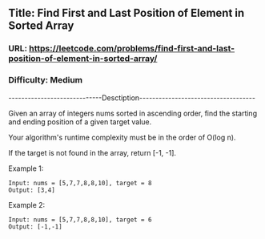 ## Title: Find First and Last Position of Element in Sorted Array

### URL: https://leetcode.com/problems/find-first-and-last-position-of-element-in-sorted-array/
### Difficulty: Medium

-----------------------------Desctiption------------------------------------

Given an array of integers nums sorted in ascending order, find the starting and ending position of a given target value.

Your algorithm's runtime complexity must be in the order of O(log n).

If the target is not found in the array, return [-1, -1].

Example 1:

```
Input: nums = [5,7,7,8,8,10], target = 8
Output: [3,4]
```

Example 2:

```
Input: nums = [5,7,7,8,8,10], target = 6
Output: [-1,-1]
```